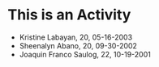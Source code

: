 # This is an Activity

- Kristine Labayan, 20, 05-16-2003
- Sheenalyn Abano, 20, 09-30-2002
- Joaquin Franco Saulog, 22, 10-19-2001